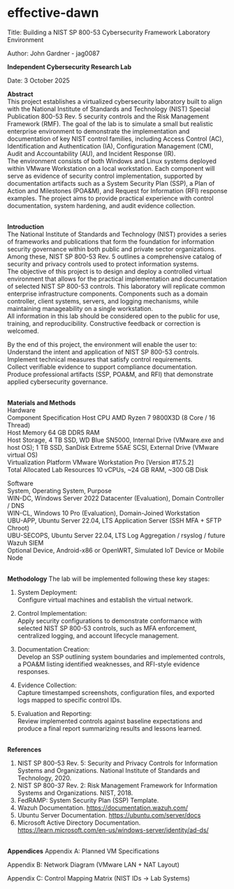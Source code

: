 # effective-dawn

Title:
Building a NIST SP 800-53 Cybersecurity Framework Laboratory Environment

Author:
John Gardner - jag0087

**Independent Cybersecurity Research Lab**

Date:
3 October 2025

__Abstract__  
This project establishes a virtualized cybersecurity laboratory built to align with the National Institute of Standards and Technology (NIST) Special Publication 800-53 Rev. 5 security controls and the Risk Management Framework (RMF). The goal of the lab is to simulate a small but realistic enterprise environment to demonstrate the implementation and documentation of key NIST control families, including Access Control (AC), Identification and Authentication (IA), Configuration Management (CM), Audit and Accountability (AU), and Incident Response (IR).  
The environment consists of both Windows and Linux systems deployed within VMware Workstation on a local workstation. Each component will serve as evidence of security control implementation, supported by documentation artifacts such as a System Security Plan (SSP), a Plan of Action and Milestones (POA&M), and Request for Information (RFI) response examples. The project aims to provide practical experience with control documentation, system hardening, and audit evidence collection.
<br><br>

**Introduction**  
The National Institute of Standards and Technology (NIST) provides a series of frameworks and publications that form the foundation for information security governance within both public and private sector organizations. Among these, NIST SP 800-53 Rev. 5 outlines a comprehensive catalog of security and privacy controls used to protect information systems.  
The objective of this project is to design and deploy a controlled virtual environment that allows for the practical implementation and documentation of selected NIST SP 800-53 controls. This laboratory will replicate common enterprise infrastructure components. Components such as a domain controller, client systems, servers, and logging mechanisms, while maintaining manageability on a single workstation.  
All information in this lab should be considered open to the public for use, training, and reproducibility. Constructive feedback or correction is welcomed.

By the end of this project, the environment will enable the user to:  
Understand the intent and application of NIST SP 800-53 controls.  
Implement technical measures that satisfy control requirements.  
Collect verifiable evidence to support compliance documentation.  
Produce professional artifacts (SSP, POA&M, and RFI) that demonstrate applied cybersecurity governance.
<br><br>

**Materials and Methods**  
Hardware  
Component	Specification
Host CPU	AMD Ryzen 7 9800X3D (8 Core / 16 Thread)  
Host Memory	64 GB DDR5 RAM  
Host Storage,	4 TB SSD, WD Blue SN5000, Internal Drive (VMware.exe and host OS); 1 TB SSD, SanDisk Extreme 55AE SCSI, External Drive (VMware virtual OS)  
Virtualization Platform	VMware Workstation Pro [Version #17.5.2]  
Total Allocated Lab Resources	10 vCPUs, ~24 GB RAM, ~300 GB Disk  

Software  
System,	Operating System,	Purpose  
WIN-DC,	Windows Server 2022 Datacenter (Evaluation),	Domain Controller / DNS  
WIN-CL,	Windows 10 Pro (Evaluation),	Domain-Joined Workstation  
UBU-APP,	Ubuntu Server 22.04, LTS	Application Server (SSH MFA + SFTP Chroot)  
UBU-SECOPS,	Ubuntu Server 22.04, LTS	Log Aggregation / rsyslog / future Wazuh SIEM  
Optional Device,	Android-x86 or OpenWRT,	Simulated IoT Device or Mobile Node
<br><br>

**Methodology**
The lab will be implemented following these key stages:  
1. System Deployment:  
Configure virtual machines and establish the virtual network.

2. Control Implementation:  
Apply security configurations to demonstrate conformance with selected NIST SP 800-53 controls, such as MFA enforcement, centralized logging, and account lifecycle management.

3. Documentation Creation:  
Develop an SSP outlining system boundaries and implemented controls, a POA&M listing identified weaknesses, and RFI-style evidence responses.

4. Evidence Collection:  
Capture timestamped screenshots, configuration files, and exported logs mapped to specific control IDs.

5. Evaluation and Reporting:  
Review implemented controls against baseline expectations and produce a final report summarizing results and lessons learned.
<br><br>

**References**  
1. NIST SP 800-53 Rev. 5: Security and Privacy Controls for Information Systems and Organizations. National Institute of Standards and Technology, 2020.  
2. NIST SP 800-37 Rev. 2: Risk Management Framework for Information Systems and Organizations. NIST, 2018.  
3. FedRAMP: System Security Plan (SSP) Template.  
4. Wazuh Documentation. https://documentation.wazuh.com/  
5. Ubuntu Server Documentation. https://ubuntu.com/server/docs  
6. Microsoft Active Directory Documentation. https://learn.microsoft.com/en-us/windows-server/identity/ad-ds/
<br><br>

**Appendices**
Appendix A: Planned VM Specifications

Appendix B: Network Diagram (VMware LAN + NAT Layout)

Appendix C: Control Mapping Matrix (NIST IDs → Lab Systems)
